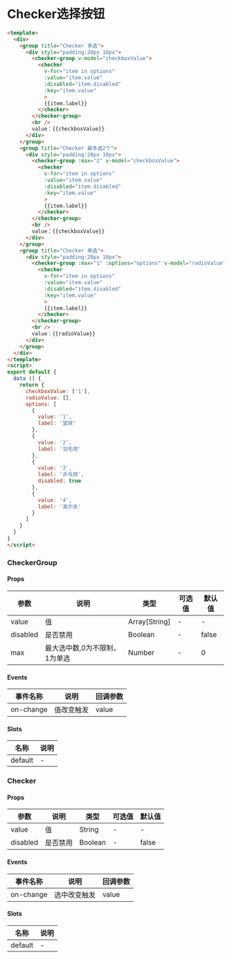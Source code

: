 # Checker选择按钮

``` html
<template>
  <div>
    <group title="Checker 多选">
      <div style="padding:20px 10px">
        <checker-group v-model="checkboxValue">
          <checker
            v-for="item in options"
            :value="item.value"
            :disabled="item.disabled"
            :key="item.value"
            >
            {{item.label}}
          </checker>
        </checker-group>
        <br />
        value：{{checkboxValue}}
      </div>
    </group>
    <group title="Checker 最多选2个">
      <div style="padding:20px 10px">
        <checker-group :max="2" v-model="checkboxValue">
          <checker
            v-for="item in options"
            :value="item.value"
            :disabled="item.disabled"
            :key="item.value"
            >
            {{item.label}}
          </checker>
        </checker-group>
        <br />
        value：{{checkboxValue}}
      </div>
    </group>
    <group title="Checker 单选">
      <div style="padding:20px 10px">
        <checker-group :max="1" :options="options" v-model="radioValue">
          <checker
            v-for="item in options"
            :value="item.value"
            :disabled="item.disabled"
            :key="item.value"
            >
            {{item.label}}
          </checker>
        </checker-group>
        <br />
        value：{{radioValue}}
      </div>
    </group>
  </div>
</template>
<script>
export default {
  data () {
    return {
      checkboxValue: ['1'],
      radioValue: [],
      options: [
        {
          value: '1',
          label: '篮球'
        },
        {
          value: '2',
          label: '羽毛球'
        },
        {
          value: '3',
          label: '乒乓球',
          disabled: true
        },
        {
          value: '4',
          label: '高尔夫'
        }
      ]
    }
  }
}
</script>
```
### CheckerGroup

#### Props
| 参数      | 说明    | 类型      | 可选值       | 默认值   |
|---------- |-------- |---------- |------------- |--------- |
| value     | 值   | Array[String]  |   -       |    -    |
| disabled     | 是否禁用   | Boolean  |   -       |    false    |
| max     | 最大选中数,0为不限制，1为单选   | Number  |   -       |    0    |

#### Events
| 事件名称 | 说明 | 回调参数 |
|---------|--------|---------|
| on-change | 值改变触发 | value |

#### Slots
| 名称 | 说明 | 
|---------|--------|
| default | - |

### Checker

#### Props
| 参数      | 说明    | 类型      | 可选值       | 默认值   |
|---------- |-------- |---------- |------------- |--------- |
| value     | 值   | String  |   -       |    -    |
| disabled     | 是否禁用   | Boolean  |   -       |    false    |

#### Events
| 事件名称 | 说明 | 回调参数 |
|---------|--------|---------|
| on-change | 选中改变触发 | value |

#### Slots
| 名称 | 说明 | 
|---------|--------|
| default | - |